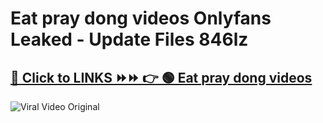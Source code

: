 
 # Eat pray dong videos Onlyfans Leaked - Update Files 846lz

## <h2><a href="https://clipsfans.com/Eat_pray_dong_videos&ref=git">🔗 Click to LINKS ⏩⏩ 👉 🟢 Eat pray dong videos </a></h2>

<a href="https://clipsfans.com/Eat_pray_dong_videos&ref=git" rel="nofollow" data-target="animated-image.originalLink"><img src="https://i.ibb.co.com/xMMVF88/686577567.gif" alt="Viral Video Original" style="max-width: 100%; display: inline-block;" data-target="animated-image.originalImage"></a>

